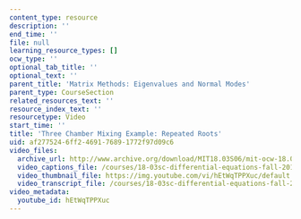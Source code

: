 ```yaml
---
content_type: resource
description: ''
end_time: ''
file: null
learning_resource_types: []
ocw_type: ''
optional_tab_title: ''
optional_text: ''
parent_title: 'Matrix Methods: Eigenvalues and Normal Modes'
parent_type: CourseSection
related_resources_text: ''
resource_index_text: ''
resourcetype: Video
start_time: ''
title: 'Three Chamber Mixing Example: Repeated Roots'
uid: af277524-6ff2-4691-7689-1772f97d09c6
video_files:
  archive_url: http://www.archive.org/download/MIT18.03S06/mit-ocw-18.03-lec26-18apr2003-220k_512kb.mp4
  video_captions_file: /courses/18-03sc-differential-equations-fall-2011/19fe92e4e6fa5b5cb5446015c88ce978_hEtWqTPPXuc.vtt
  video_thumbnail_file: https://img.youtube.com/vi/hEtWqTPPXuc/default.jpg
  video_transcript_file: /courses/18-03sc-differential-equations-fall-2011/ea82cc0404b924fdcdb6863f1882f8e4_hEtWqTPPXuc.pdf
video_metadata:
  youtube_id: hEtWqTPPXuc
---
```

